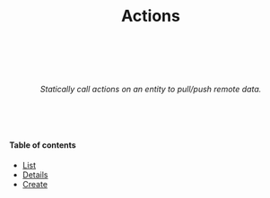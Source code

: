 <h1 align="center">
  <br />
  <br />
  Actions
  <br />
  <br />
  <br />
</h1>

<h6 align="center">
  <br />
  Statically call actions on an entity to pull/push remote data.
  <br />
  <br />
  <br />
  <br />
</h6>

#### Table of contents

* [List](./actions/list.md)
* [Details](./actions/details.md)
* [Create](./actions/create.md)
